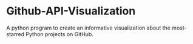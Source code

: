 # Github-API-Visualization
A python program to create an informative visualization about the most-starred Python projects on GitHub.
